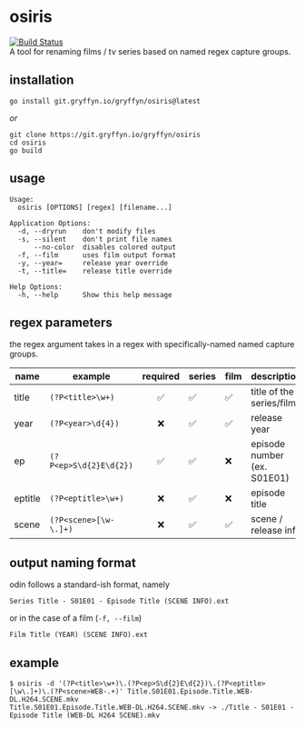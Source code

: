 # osiris

[![Build Status](https://ci.gryffyn.io/api/badges/gryffyn/osiris/status.svg?ref=refs/heads/main)](https://ci.gryffyn.io/gryffyn/osiris)  
A tool for renaming films / tv series based on named regex capture groups.

## installation

`go install git.gryffyn.io/gryffyn/osiris@latest`

*or*

```shell
git clone https://git.gryffyn.io/gryffyn/osiris
cd osiris
go build
```

## usage
```
Usage:
  osiris [OPTIONS] [regex] [filename...]

Application Options:
  -d, --dryrun    don't modify files
  -s, --silent    don't print file names
      --no-color  disables colored output
  -f, --film      uses film output format
  -y, --year=     release year override
  -t, --title=    release title override

Help Options:
  -h, --help      Show this help message
```

## regex parameters

the regex argument takes in a regex with specifically-named named capture groups.

| name    | example               | required | series | film | description                 |
|---------|-----------------------|:--------:|--------|------|-----------------------------|
| title   | `(?P<title>\w+)`      |   ✅    |    ✅    |   ✅   | title of the series/film    |
| year    | `(?P<year>\d{4})`     |    ❌    |    ✅    |   ✅   | release year                |
| ep      | `(?P<ep>S\d{2}E\d{2})` |   ✅    |   ✅     |    ❌  | episode number (ex. S01E01) |
| eptitle | `(?P<eptitle>\w+)`    |    ❌    |    ✅    |    ❌  | episode title               |
| scene   | `(?P<scene>[\w-\.]+)`  |    ❌    |    ✅    |   ✅   | scene / release info        |

## output naming format

odin follows a standard-ish format, namely

`Series Title - S01E01 - Episode Title (SCENE INFO).ext`

or in the case of a film (`-f, --film`)

`Film Title (YEAR) (SCENE INFO).ext`

## example

```shell
$ osiris -d '(?P<title>\w+)\.(?P<ep>S\d{2}E\d{2})\.(?P<eptitle>[\w\.]+)\.(?P<scene>WEB-.+)' Title.S01E01.Episode.Title.WEB-DL.H264.SCENE.mkv
Title.S01E01.Episode.Title.WEB-DL.H264.SCENE.mkv -> ./Title - S01E01 - Episode Title (WEB-DL H264 SCENE).mkv
```
